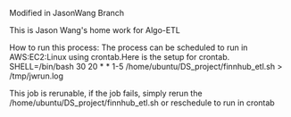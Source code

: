 Modified in JasonWang Branch

This is Jason Wang's home work for Algo-ETL

How to run this process:
  The process can be scheduled to run in AWS:EC2:Linux using crontab.Here is the setup for crontab.
      SHELL=/bin/bash
      30 20 * * 1-5 /home/ubuntu/DS_project/finnhub_etl.sh > /tmp/jwrun.log 

This job is rerunable, if the job fails, simply rerun the /home/ubuntu/DS_project/finnhub_etl.sh or reschedule to run in crontab



